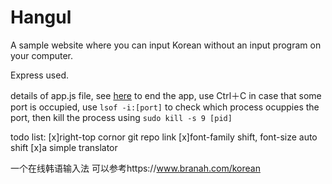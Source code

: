 # Hangul
A sample website where you can input Korean without an input program on your computer.

Express used.

details of app.js file, see [here](http://www.tuicool.com/articles/U7buiy)
to end the app, use Ctrl＋C
in case that some port is occupied, use ``lsof -i:[port]`` to check which process ocuppies the port, then kill the process using ``sudo kill -s 9 [pid]``

todo list:
[x]right-top cornor git repo link
[x]font-family shift, font-size auto shift
[x]a simple translator

一个在线韩语输入法
可以参考https://www.branah.com/korean
